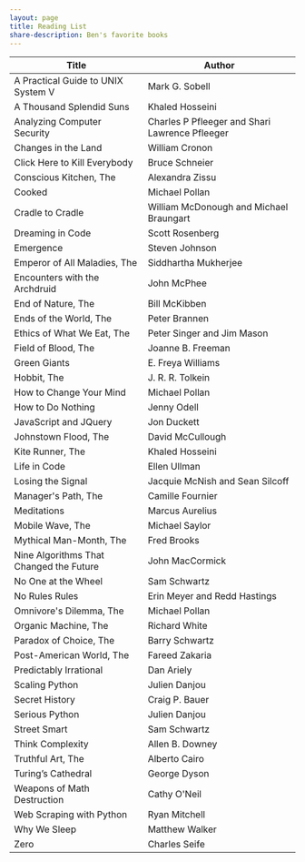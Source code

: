 ```yaml
---
layout: page
title: Reading List
share-description: Ben's favorite books
---
```


| Title | Author |
| ----- | ------ |
| A Practical Guide to UNIX System V | Mark G. Sobell |
| A Thousand Splendid Suns | Khaled Hosseini |
| Analyzing Computer Security | Charles P Pfleeger and Shari Lawrence Pfleeger |
| Changes in the Land | William Cronon |
| Click Here to Kill Everybody | Bruce Schneier |
| Conscious Kitchen, The | Alexandra Zissu |
| Cooked | Michael Pollan |
| Cradle to Cradle | William McDonough and Michael Braungart |
| Dreaming in Code | Scott Rosenberg |
| Emergence | Steven Johnson |
| Emperor of All Maladies, The | Siddhartha Mukherjee |
| Encounters with the Archdruid | John McPhee |
| End of Nature, The | Bill McKibben |
| Ends of the World, The | Peter Brannen |
| Ethics of What We Eat, The | Peter Singer and Jim Mason |
| Field of Blood, The | Joanne B. Freeman |
| Green Giants | E. Freya Williams |
| Hobbit, The | J. R. R. Tolkein |
| How to Change Your Mind | Michael Pollan |
| How to Do Nothing | Jenny Odell |
| JavaScript and JQuery | Jon Duckett |
| Johnstown Flood, The | David McCullough |
| Kite Runner, The | Khaled Hosseini |
| Life in Code | Ellen Ullman |
| Losing the Signal | Jacquie McNish and Sean Silcoff |
| Manager's Path, The | Camille Fournier |
| Meditations | Marcus Aurelius |
| Mobile Wave, The | Michael Saylor |
| Mythical Man-Month, The | Fred Brooks |
| Nine Algorithms That Changed the Future | John MacCormick |
| No One at the Wheel | Sam Schwartz |
| No Rules Rules | Erin Meyer and Redd Hastings |
| Omnivore's Dilemma, The | Michael Pollan |
| Organic Machine, The | Richard White |
| Paradox of Choice, The | Barry Schwartz |
| Post-American World, The | Fareed Zakaria |
| Predictably Irrational | Dan Ariely |
| Scaling Python | Julien Danjou |
| Secret History | Craig P. Bauer |
| Serious Python | Julien Danjou |
| Street Smart | Sam Schwartz |
| Think Complexity | Allen B. Downey |
| Truthful Art, The | Alberto Cairo |
| Turing’s Cathedral | George Dyson |
| Weapons of Math Destruction | Cathy O'Neil |
| Web Scraping with Python | Ryan Mitchell |
| Why We Sleep | Matthew Walker |
| Zero | Charles Seife |
